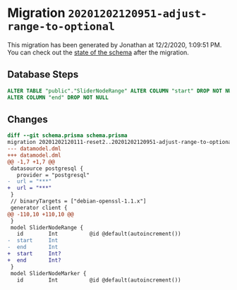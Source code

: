 # Migration `20201202120951-adjust-range-to-optional`

This migration has been generated by Jonathan at 12/2/2020, 1:09:51 PM.
You can check out the [state of the schema](./schema.prisma) after the migration.

## Database Steps

```sql
ALTER TABLE "public"."SliderNodeRange" ALTER COLUMN "start" DROP NOT NULL,
ALTER COLUMN "end" DROP NOT NULL
```

## Changes

```diff
diff --git schema.prisma schema.prisma
migration 20201202120111-reset2..20201202120951-adjust-range-to-optional
--- datamodel.dml
+++ datamodel.dml
@@ -1,7 +1,7 @@
 datasource postgresql {
   provider = "postgresql"
-  url = "***"
+  url = "***"
 }
 // binaryTargets = ["debian-openssl-1.1.x"]
 generator client {
@@ -110,10 +110,10 @@
 }
 model SliderNodeRange {
   id        Int          @id @default(autoincrement())
-  start     Int
-  end       Int
+  start     Int?
+  end       Int?
 }
 model SliderNodeMarker {
   id        Int          @id @default(autoincrement())
```


